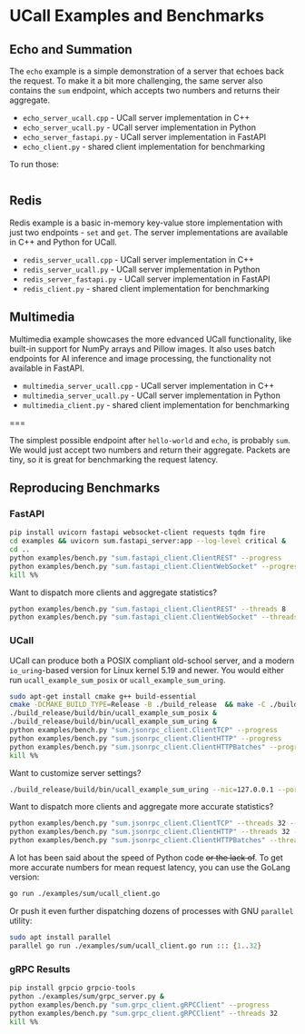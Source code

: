 # UCall Examples and Benchmarks

## Echo and Summation

The `echo` example is a simple demonstration of a server that echoes back the request.
To make it a bit more challenging, the same server also contains the `sum` endpoint, which accepts two numbers and returns their aggregate.

- `echo_server_ucall.cpp` - UCall server implementation in C++
- `echo_server_ucall.py` - UCall server implementation in Python
- `echo_server_fastapi.py` - UCall server implementation in FastAPI
- `echo_client.py` - shared client implementation for benchmarking

To run those:

```sh

```

## Redis

Redis example is a basic in-memory key-value store implementation with just two endpoints - `set` and `get`.
The server implementations are available in C++ and Python for UCall.

- `redis_server_ucall.cpp` - UCall server implementation in C++
- `redis_server_ucall.py` - UCall server implementation in Python
- `redis_server_fastapi.py` - UCall server implementation in FastAPI
- `redis_client.py` - shared client implementation for benchmarking

## Multimedia

Multimedia example showcases the more edvanced UCall functionality, like built-in support for NumPy arrays and Pillow images.
It also uses batch endpoints for AI inference and image processing, the functionality not available in FastAPI.

- `multimedia_server_ucall.cpp` - UCall server implementation in C++
- `multimedia_server_ucall.py` - UCall server implementation in Python
- `multimedia_client.py` - shared client implementation for benchmarking


===

The simplest possible endpoint after `hello-world` and `echo`, is probably `sum`.
We would just accept two numbers and return their aggregate.
Packets are tiny, so it is great for benchmarking the request latency.

## Reproducing Benchmarks

### FastAPI

```sh
pip install uvicorn fastapi websocket-client requests tqdm fire
cd examples && uvicorn sum.fastapi_server:app --log-level critical &
cd ..
python examples/bench.py "sum.fastapi_client.ClientREST" --progress
python examples/bench.py "sum.fastapi_client.ClientWebSocket" --progress
kill %%
```

Want to dispatch more clients and aggregate statistics?

```sh
python examples/bench.py "sum.fastapi_client.ClientREST" --threads 8
python examples/bench.py "sum.fastapi_client.ClientWebSocket" --threads 8
```

### UCall

UCall can produce both a POSIX compliant old-school server, and a modern `io_uring`-based version for Linux kernel 5.19 and newer.
You would either run `ucall_example_sum_posix` or `ucall_example_sum_uring`.

```sh
sudo apt-get install cmake g++ build-essential
cmake -DCMAKE_BUILD_TYPE=Release -B ./build_release  && make -C ./build_release
./build_release/build/bin/ucall_example_sum_posix &
./build_release/build/bin/ucall_example_sum_uring &
python examples/bench.py "sum.jsonrpc_client.ClientTCP" --progress
python examples/bench.py "sum.jsonrpc_client.ClientHTTP" --progress
python examples/bench.py "sum.jsonrpc_client.ClientHTTPBatches" --progress
kill %%
```

Want to customize server settings?

```sh
./build_release/build/bin/ucall_example_sum_uring --nic=127.0.0.1 --port=8545 --threads=16 --silent=false
```

Want to dispatch more clients and aggregate more accurate statistics?

```sh
python examples/bench.py "sum.jsonrpc_client.ClientTCP" --threads 32 --seconds 100
python examples/bench.py "sum.jsonrpc_client.ClientHTTP" --threads 32 --seconds 100
python examples/bench.py "sum.jsonrpc_client.ClientHTTPBatches" --threads 32 --seconds 100
```

A lot has been said about the speed of Python code ~~or the lack of~~.
To get more accurate numbers for mean request latency, you can use the GoLang version:

```sh
go run ./examples/sum/ucall_client.go
```

Or push it even further dispatching dozens of processes with GNU `parallel` utility:

```sh
sudo apt install parallel
parallel go run ./examples/sum/ucall_client.go run ::: {1..32}
```

### gRPC Results

```sh
pip install grpcio grpcio-tools
python ./examples/sum/grpc_server.py &
python examples/bench.py "sum.grpc_client.gRPCClient" --progress
python examples/bench.py "sum.grpc_client.gRPCClient" --threads 32
kill %%
```

